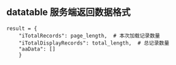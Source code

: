 ## datatable 服务端返回数据格式
```
result = {
    "iTotalRecords": page_length,  # 本次加载记录数量
    "iTotalDisplayRecords": total_length,  # 总记录数量
    "aaData": []
    }
```